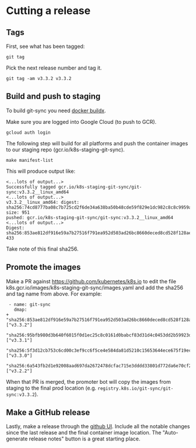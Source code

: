 # Cutting a release

## Tags

First, see what has been tagged:

```
git tag
```

Pick the next release number and tag it.

```
git tag -am v3.3.2 v3.3.2
```

## Build and push to staging

To build git-sync you need [docker buildx](https://github.com/docker/buildx).

Make sure you are logged into Google Cloud (to push to GCR).

```
gcloud auth login
```

The following step will build for all platforms and push the container images
to our staging repo (gcr.io/k8s-staging-git-sync).

```
make manifest-list
```

This will produce output like:
```
<...lots of output...>
Successfully tagged gcr.io/k8s-staging-git-sync/git-sync:v3.3.2__linux_amd64
<...lots of output...>
v3.3.2__linux_amd64: digest: sha256:74cd8777ba08c7b725cd2f6de34a638ba50b48cde59f829e1dc982c8c8c9959a size: 951
pushed: gcr.io/k8s-staging-git-sync/git-sync:v3.3.2__linux_amd64
<...lots of output...>
Digest: sha256:853ae812df916e59a7b27516f791ea952d503ad26bc8660deced8cd528f128ae 433
```

Take note of this final sha256.

## Promote the images

Make a PR against
https://github.com/kubernetes/k8s.io to edit the file
k8s.gcr.io/images/k8s-staging-git-sync/images.yaml and add the sha256 and tag
name from above.  For example:

```
 - name: git-sync
   dmap:
+    "sha256:853ae812df916e59a7b27516f791ea952d503ad26bc8660deced8cd528f128ae": ["v3.3.2"]
     "sha256:95bfb980d3b640f6015f0d1ec25c8c0161d0babcf83d31d4c0453dd2b59923db": ["v3.3.1"]
     "sha256:5f3d12cb753c6cd00c3ef9cc6f5ce4e584da81d5210c15653644ece675f19ec6": ["v3.3.0"]
     "sha256:6a543fb2d1e92008aad697da2672478dcfac715e3dddd33801d772da6e70cf24": ["v3.2.2"]
```

When that PR is merged, the promoter bot will copy the images from staging to
the final prod location (e.g. `registry.k8s.io/git-sync/git-sync:v3.3.2`).

## Make a GitHub release

Lastly, make a release through the [github UI](https://github.com/kubernetes/git-sync/releases).
Include all the notable changes since the last release and the final container
image location.  The "Auto-generate release notes" button is a great starting
place.
